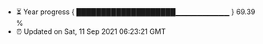 - ⏳ Year progress { ████████████████████▁▁▁▁▁▁▁▁▁▁ } 69.39 %
- ⏰ Updated on Sat, 11 Sep 2021 06:23:21 GMT

